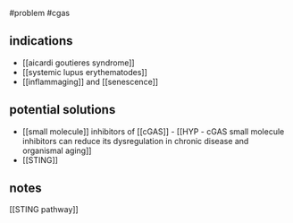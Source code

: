 #problem #cgas 

## indications
* [[aicardi goutieres syndrome]]
* [[systemic lupus erythematodes]]
* [[inflammaging]] and [[senescence]]

## potential solutions 
* [[small molecule]] inhibitors of [[cGAS]] - [[HYP - cGAS small molecule inhibitors can reduce its dysregulation in chronic disease and organismal aging]]
* [[STING]]

## notes
[[STING pathway]]
